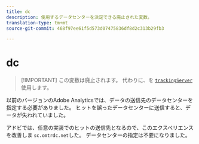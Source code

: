 ```yaml
---
title: dc
description: 使用するデータセンターを決定できる廃止された変数。
translation-type: tm+mt
source-git-commit: 468f97ee61f5d573d07475836df8d2c313b29fb3

---
```



# dc

> [!IMPORTANT] この変数は廃止されます。 代わりに、を [`trackingServer`](trackingserver.md) 使用します。

以前のバージョンのAdobe Analyticsでは、データの送信先のデータセンターを指定する必要がありました。 ヒットを誤ったデータセンターに送信すると、データが失われていました。

アドビでは、任意の実装でのヒットの送信先となるので、このエクスペリエンスを改善しま `sc.omtrdc.net`した。 データセンターの指定は不要になりました。
